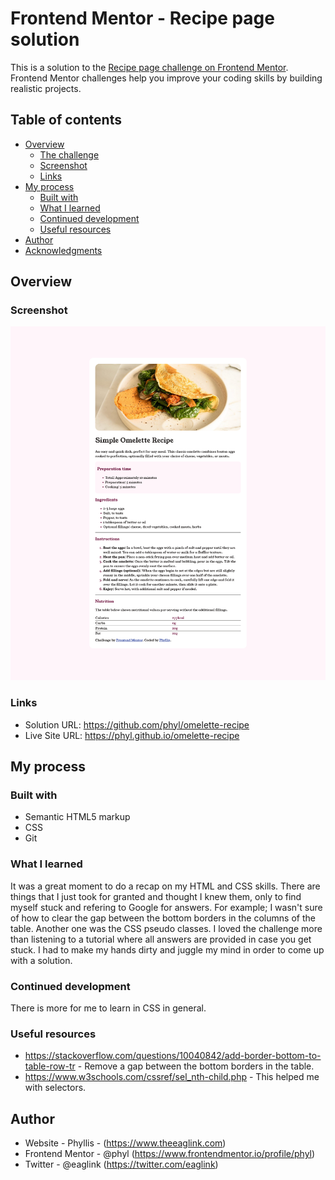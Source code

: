 # Frontend Mentor - Recipe page solution

This is a solution to the [Recipe page challenge on Frontend Mentor](https://www.frontendmentor.io/challenges/recipe-page-KiTsR8QQKm). Frontend Mentor challenges help you improve your coding skills by building realistic projects. 

## Table of contents

- [Overview](#overview)
  - [The challenge](#the-challenge)
  - [Screenshot](#screenshot)
  - [Links](#links)
- [My process](#my-process)
  - [Built with](#built-with)
  - [What I learned](#what-i-learned)
  - [Continued development](#continued-development)
  - [Useful resources](#useful-resources)
- [Author](#author)
- [Acknowledgments](#acknowledgments)

## Overview

### Screenshot

![](./assets/images/omelette-recipe-webpage.png)

### Links

- Solution URL: https://github.com/phyl/omelette-recipe
- Live Site URL: https://phyl.github.io/omelette-recipe

## My process

### Built with

- Semantic HTML5 markup
- CSS
- Git

### What I learned

It was a great moment to do a recap on my HTML and CSS skills. There are things that I just took for granted and thought I knew them, only to find myself stuck and refering to Google for answers. For example; I wasn't sure of how to clear the gap between the bottom borders in the columns of the table. Another one was the CSS pseudo classes. I loved the challenge more than listening to a tutorial where all answers are provided in case you get stuck. I had to make my hands dirty and juggle my mind in order to come up with a solution. 

### Continued development

There is more for me to learn in CSS in general.

### Useful resources

- https://stackoverflow.com/questions/10040842/add-border-bottom-to-table-row-tr - Remove a gap between the bottom borders in the table.
- https://www.w3schools.com/cssref/sel_nth-child.php - This helped me with selectors.


## Author

- Website - Phyllis - (https://www.theeaglink.com)
- Frontend Mentor - @phyl (https://www.frontendmentor.io/profile/phyl)
- Twitter - @eaglink (https://twitter.com/eaglink)